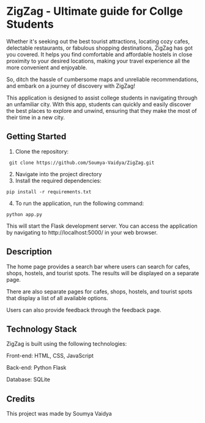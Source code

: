 
# ZigZag - Ultimate guide for Collge Students
Whether it's seeking out the best tourist attractions, locating cozy cafes, delectable restaurants, or fabulous shopping destinations, ZigZag has got you covered. 
It helps you find comfortable and affordable hostels in close proximity to your desired locations, making your travel experience all the more convenient and enjoyable.

So, ditch the hassle of cumbersome maps and unreliable recommendations, and embark on a journey of discovery with ZigZag!

This application is designed to assist college students in navigating through an unfamiliar city. With this app, students can quickly and easily discover the best places to explore and unwind, ensuring that they make the most of their time in a new city.

## Getting Started


1. Clone the repository:
```
 git clone https://github.com/Soumya-Vaidya/ZigZag.git
```

2. Navigate into the project directory
3. Install the required dependencies: 

```
pip install -r requirements.txt
```
4. To run the application, run the following command:
```
python app.py
```

This will start the Flask development server. You can access the application by navigating to http://localhost:5000/ in your web browser.


## Description

The home page provides a search bar where users can search for cafes, shops, hostels, and tourist spots. The results will be displayed on a separate page.

There are also separate pages for cafes, shops, hostels, and tourist spots that display a list of all available options.

Users can also provide feedback through the feedback page.

## Technology Stack
ZigZag is built using the following technologies:

Front-end: HTML, CSS, JavaScript

Back-end: Python Flask

Database: SQLite

## Credits

This project was made by Soumya Vaidya
